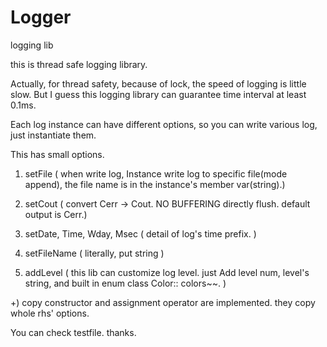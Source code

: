 # Logger
logging lib

this is thread safe logging library.

Actually, for thread safety, because of lock, the speed of logging is little slow.
But I guess this logging library can guarantee time interval at least 0.1ms.

Each log instance can have different options, so you can write various log, just instantiate them. 

This has small options.
1. setFile ( when write log, Instance write log to specific file(mode append), 
             the file name is in the instance's member var(string).)
             
2. setCout ( convert Cerr -> Cout. NO BUFFERING directly flush.
             default output is Cerr.)
             
3. setDate, Time, Wday, Msec ( detail of log's time prefix. )

4. setFileName ( literally, put string )

5. addLevel ( this lib can customize log level.
              just Add level num, level's string,
              and built in enum class Color:: colors~~. )
              
+) copy constructor and assignment operator are implemented. they copy whole rhs' options.

You can check testfile.
thanks.
